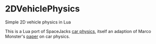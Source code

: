 # 2DVehiclePhysics
Simple 2D vehicle physics in Lua

This is a Lua port of SpaceJacks [car physics](https://github.com/spacejack/carphysics2d), itself an adaption of Marco Monster's [paper](https://asawicki.info/Mirror/Car%20Physics%20for%20Games/Car%20Physics%20for%20Games.html) on car physics.
